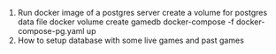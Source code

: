 1. Run docker image of a postgres server
  create a volume for postgres data file
    docker volume create gamedb
    docker-compose -f docker-compose-pg.yaml up
2. How to setup database with some live games and past games
